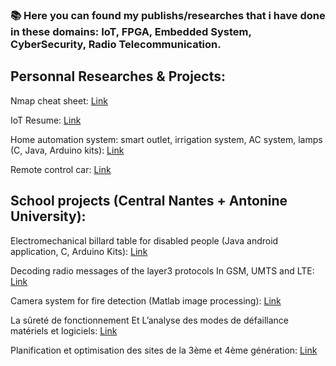 
### 📚 Here you can found my publishs/researches that i have done in these domains: IoT, FPGA, Embedded System, CyberSecurity, Radio Telecommunication.

## Personnal Researches & Projects:

  Nmap cheat sheet: [Link](https://www.scribd.com/document/448607461/Nmap-Cheat-Sheet)
  
  IoT Resume: [Link](https://www.scribd.com/document/405623548/IoT-resume)
  
  Home automation system: smart outlet, irrigation system, AC system, lamps  (C, Java, Arduino kits): [Link](https://www.youtube.com/watch?v=QLqHIe0b0QI)
  
  Remote control car: [Link]( https://www.youtube.com/watch?v=g5nBIqvin1o)
   
## School projects (Central Nantes + Antonine University):

  Electromechanical billard table for disabled people  (Java android application, C, Arduino Kits): [Link](https://www.youtube.com/watch?v=8rKsrSCCWYEl)
  
  Decoding radio messages of the layer3 protocols In GSM, UMTS and LTE: [Link](https://www.scribd.com/document/360213237/Decoding-radio-messages-of-the-layer3-protocols-In-GSM-UMTS-and-LTE-Networks)
  
  Camera system for fire detection  (Matlab image processing): [Link](https://www.scribd.com/document/360524657/Fire-detection-using-MATALB-image-processing)
  
  La sûreté de fonctionnement Et L’analyse des modes de défaillance matériels et logiciels: [Link](https://www.scribd.com/document/360213384/La-surete-de-fonctionnement-Et-L-analyse-des-modes-de-defaillance-materiels-et-logiciels)  
  
  Planification et optimisation des sites de la 3ème et 4ème génération: [Link](https://www.scribd.com/document/269895065/Planification-et-optimisation-des-sites-de-la-3eme-et-4eme-generation)
